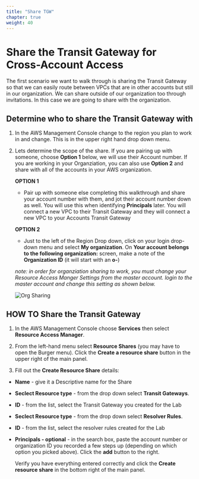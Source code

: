 ```yaml
---
title: "Share TGW"
chapter: true
weight: 40
---
```


# Share the Transit Gateway for Cross-Account Access

The first scenario we want to walk through is sharing the Transit Gateway so that we can easily route between VPCs that are in other accounts but still in our organization. We can share outside of our organization too through invitations. In this case we are going to share with the organization.

## Determine who to share the Transit Gateway with

1. In the AWS Management Console change to the region you plan to work in and change. This is in the upper right hand drop down menu.

1. Lets determine the scope of the share. If you are pairing up with someone, choose **Option 1** below, we will use their Account number. If you are working in your Organziation, you can also use **Option 2** and share with all of the accounts in your AWS organization.

   **OPTION 1**

   - Pair up with someone else completing this walkthrough and share your account number with them, and jot their account number down as well. You will use this when identifying **Principals** later.
     You will connect a new VPC to their Transit Gateway and they will connect a new VPC to your Accounts Transit Gateway

   **OPTION 2**

   - Just to the left of the Region Drop down, click on your login drop-down menu and select **My organization**. On **Your account belongs to the following organization:** screen, make a note of the **Organization ID** (it will start with an **o-**)
   
   *note: in order for organziation sharing to work, you must change your Resource Access Manger Settings from the master account. login to the master account and change this setting as shown below.*

   ![Org Sharing](../images/ram-orgSettings.png)

## HOW TO Share the Transit Gateway

1. In the AWS Management Console choose **Services** then select **Resource Access Manager**.

1. From the left-hand menu select **Resource Shares** (you may have to open the Burger menu). Click the **Create a resource share** button in the upper right of the main panel.

1. Fill out the **Create Resource Share** details:

- **Name** - give it a Descriptive name for the Share
- **Seclect Resource type** - from the drop down select **Transit Gateways**.
- **ID** - from the list, select the Transit Gateway you created for the Lab
- **Seclect Resource type** - from the drop down select **Resolver Rules**.
- **ID** - from the list, select the resolver rules created for the Lab
- **Principals - optional** - in the search box, paste the account number or organization ID you recorded a few steps up (depending on which option you picked above). Click the **add** button to the right.

  Verify you have everything entered correctly and click the **Create resource share** in the bottom right of the main panel.
